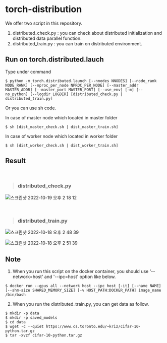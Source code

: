 # torch-distribution

We offer two script in this repository.

1. distributed_check.py : you can check about distributed initialization and distributed data parallel function.
2. distributed_train.py : you can train on distributed environment.

## Run on torch.distributed.lauch

Type under command

```
$ python -m torch.distributed.launch [--nnodes NNODES] [--node_rank NODE_RANK] [--nproc_per_node NPROC_PER_NODE] [--master_addr MASTER_ADDR] [--master_port MASTER_PORT] [--use_env] [-m] [--no_python] [--logdir LOGDIR] [distributed_check.py | distributed_train.py]
```

Or you can use sh code.

In case of master node which located in master folder

```
$ sh [dist_master_check.sh | dist_master_train.sh]
```

In case of worker node which located in worker folder

```
$ sh [dist_worker_check.sh | dist_worker_train.sh]
```

## Result
<br>

> ### distributed_check.py

![스크린샷 2022-10-19 오후 2 18 12](https://user-images.githubusercontent.com/63839581/196604438-0fb93162-0da5-4d12-876d-5f8b13bf7ea2.jpeg)

<br>

> ### distributed_train.py

![스크린샷 2022-10-18 오후 2 48 39](https://user-images.githubusercontent.com/63839581/196604508-db2e5cbb-c940-44a4-9128-a8578afb3c5a.jpeg)

![스크린샷 2022-10-18 오후 2 51 39](https://user-images.githubusercontent.com/63839581/196604538-947c4d15-c9f9-4464-b119-945b7ace1ac2.jpeg)


## Note

1. When you run this script on the docker container, you should use '--network=host' and '--ipc=host' option like below.

```
$ docker run --gpus all --network host --ipc host [-it] [--name NAME] [--shm-size SHARED_MEMORY_SIZE] [-v HOST_PATH:DOCKER_PATH] image_name /bin/bash
```

2. When you run the distributed_train.py, you can get data as follow.

```
$ mkdir -p data
$ mkdir -p saved_models
$ cd data
$ wget -c --quiet https://www.cs.toronto.edu/~kriz/cifar-10-python.tar.gz
$ tar -xvzf cifar-10-python.tar.gz
```

